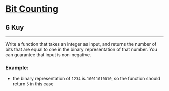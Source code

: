 <h1><a href="https://www.codewars.com/kata/526571aae218b8ee490006f4">Bit Counting</a></h1>
<h2>6 Kuy</h2>
<hr>
<p>Write a function that takes an integer as input, and returns the number of bits that are equal 
to one in the binary representation of that number. You can guarantee that input is non-negative.</p>
<h3>Example:</h3>
<ul>
<li>the binary representation of <code>1234</code> is <code>10011010010</code>, 
so the function should return <code>5</code> in this case</li>
</ul>